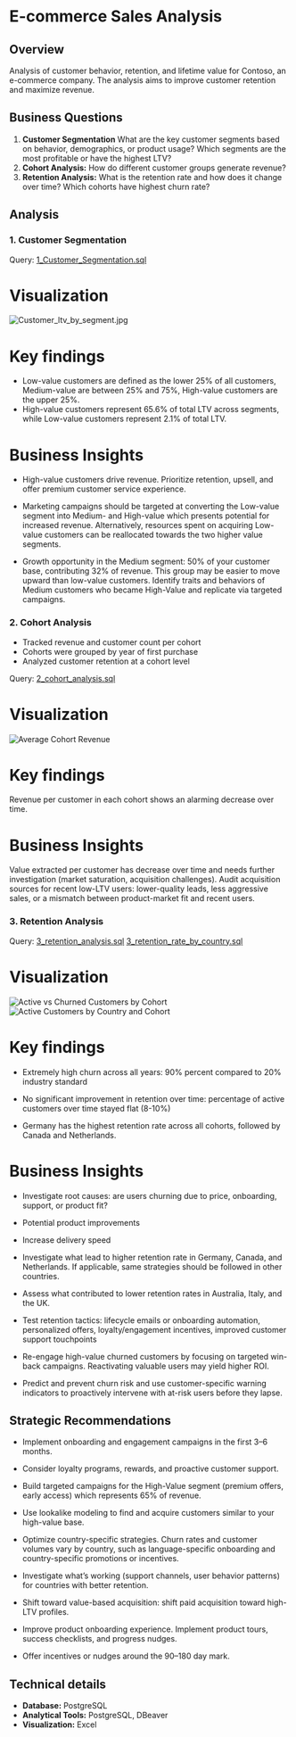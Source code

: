 # E-commerce Sales Analysis

## Overview
Analysis of customer behavior, retention, and lifetime value for Contoso, an e-commerce company. The analysis aims to improve customer retention and maximize revenue.

## Business Questions
1. **Customer Segmentation** What are the key customer segments based on behavior, demographics, or product usage? Which segments are the most profitable or have the highest LTV?
2. **Cohort Analysis:** How do different customer groups generate revenue?
3. **Retention Analysis:** What is the retention rate and how does it change over time? Which cohorts have highest churn rate?

## Analysis

### 1. Customer Segmentation

Query: [1_Customer_Segmentation.sql](1_Customer_Segmentation.sql/)

# Visualization
![Customer_ltv_by_segment.jpg](/images/1_cust_ltv_by_segment.jpg)

# **Key findings**
- Low-value customers are defined as the lower 25% of all customers, Medium-value are between 25% and 75%, High-value customers are the upper 25%.
- High-value customers represent 65.6% of total LTV across segments, while Low-value customers represent 2.1% of total LTV. 

# **Business Insights**
- High-value customers drive revenue. Prioritize retention, upsell, and offer premium customer service experience.

- Marketing campaigns should be targeted at converting the Low-value segment into Medium- and High-value which presents potential for increased revenue. Alternatively, resources spent on acquiring Low-value customers can be reallocated towards the two higher value segments.

- Growth opportunity in the Medium segment: 50% of your customer base, contributing 32% of revenue. This group may be easier to move upward than low-value customers. Identify traits and behaviors of Medium customers who became High-Value and replicate via targeted campaigns.

### 2. Cohort Analysis
- Tracked revenue and customer count per cohort
- Cohorts were grouped by year of first purchase
- Analyzed customer retention at a cohort level

Query: [2_cohort_analysis.sql](2_cohort_analysis.sql)

# Visualization
![Average Cohort Revenue](/images/2_cohort_avg_rev.jpg)

# **Key findings**

Revenue per customer in each cohort shows an alarming decrease over time.

# **Business Insights**

Value extracted per customer has decrease over time and needs further investigation (market saturation, acquisition challenges). Audit acquisition sources for recent low-LTV users: lower-quality leads, less aggressive sales, or a mismatch between product-market fit and recent users.

### 3. Retention Analysis

Query: [3_retention_analysis.sql](3_retention_analysis.sql)
[3_retention_rate_by_country.sql](3_Retention_rate_by_country.sql)

# Visualization

![Active vs Churned Customers by Cohort](/images/3_active_churned.jpg)
![Active Customers by Country and Cohort](/images/3_retention_rate.jpg)



# **Key findings**

- Extremely high churn across all years:
90% percent compared to 20% industry standard

- No significant improvement in retention over time: percentage of active customers over time stayed flat (8-10%)

- Germany has the highest retention rate across all cohorts, followed by Canada and Netherlands.

# **Business Insights**

- Investigate root causes: are users churning due to price, onboarding, support, or product fit?

- Potential product improvements

- Increase delivery speed

- Investigate what lead to higher retention rate in Germany, Canada, and Netherlands. If applicable, same strategies should be followed in other countries. 

- Assess what contributed to lower retention rates in Australia, Italy, and the UK.

- Test retention tactics:
lifecycle emails or onboarding automation,
personalized offers,
loyalty/engagement incentives,
improved customer support touchpoints

- Re-engage high-value churned customers by focusing on targeted win-back campaigns. Reactivating valuable users may yield higher ROI.

- Predict and prevent churn risk and use customer-specific warning indicators to proactively intervene with at-risk users before they lapse.

## Strategic Recommendations

- Implement onboarding and engagement campaigns in the first 3–6 months.

- Consider loyalty programs, rewards, and proactive customer support.

- Build targeted campaigns for the High-Value segment (premium offers, early access) which represents 65% of revenue.

- Use lookalike modeling to find and acquire customers similar to your high-value base.

- Optimize country-specific strategies. Churn rates and customer volumes vary by country, such as language-specific onboarding and country-specific promotions or incentives.

- Investigate what’s working (support channels, user behavior patterns) for countries with better retention.

- Shift toward value-based acquisition: shift paid acquisition toward high-LTV profiles.

- Improve product onboarding experience. Implement product tours, success checklists, and progress nudges.

- Offer incentives or nudges around the 90–180 day mark.

## Technical details
- **Database:** PostgreSQL
- **Analytical Tools:** PostgreSQL, DBeaver
- **Visualization:** Excel
